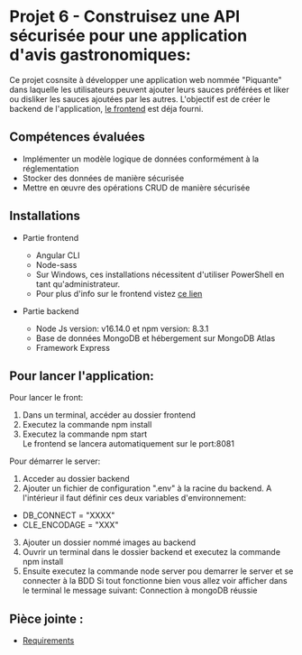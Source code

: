 
# Projet 6 - Construisez une API sécurisée pour une application d'avis gastronomiques:
Ce projet cosnsite à développer une application web nommée "Piquante" dans laquelle les utilisateurs peuvent ajouter leurs sauces préférées et liker ou disliker les sauces ajoutées par les autres.
L'objectif est de créer le backend de l'application, [le frontend](https://github.com/OpenClassrooms-Student-Center/Web-Developer-P6) est déja fourni.

## Compétences évaluées
* Implémenter un modèle logique de données conformément à la réglementation
* Stocker des données de manière sécurisée
* Mettre en œuvre des opérations CRUD de manière sécurisée

## Installations

* Partie frontend
  * Angular CLI 
  * Node-sass
  * Sur Windows, ces installations nécessitent d'utiliser PowerShell en tant qu'administrateur.
  * Pour plus d'info sur le frontend vistez [ce lien](https://github.com/OpenClassrooms-Student-Center/Web-Developer-P6)

* Partie backend
  * Node Js version: v16.14.0 et npm version: 8.3.1
  * Base de données MongoDB et hébergement sur MongoDB Atlas
  * Framework Express

## Pour lancer l'application:

Pour lancer le front: 
1. Dans un terminal, accéder au dossier frontend
2. Executez la commande npm install 
3. Executez la commande npm start  
Le frontend se lancera automatiquement sur le port:8081

Pour démarrer le server: 
1. Acceder au dossier backend 
2. Ajouter un fichier de configuration ".env" à la racine du backend. A l'intérieur il faut définir ces deux variables d'environnement:  
  * DB_CONNECT = "XXXX"
  * CLE_ENCODAGE = "XXX"
3. Ajouter un dossier nommé images au backend
2. Ouvrir un terminal dans le dossier backend et executez la commande npm install
3. Ensuite executez la commande node server pou demarrer le server et se connecter à la BDD
Si tout fonctionne bien vous allez voir afficher dans le terminal le message suivant: Connection à mongoDB réussie

## Pièce jointe : 
* [Requirements](https://s3.eu-west-1.amazonaws.com/course.oc-static.com/projects/DWJ_FR_P6/Requirements_DW_P6.pdf)
